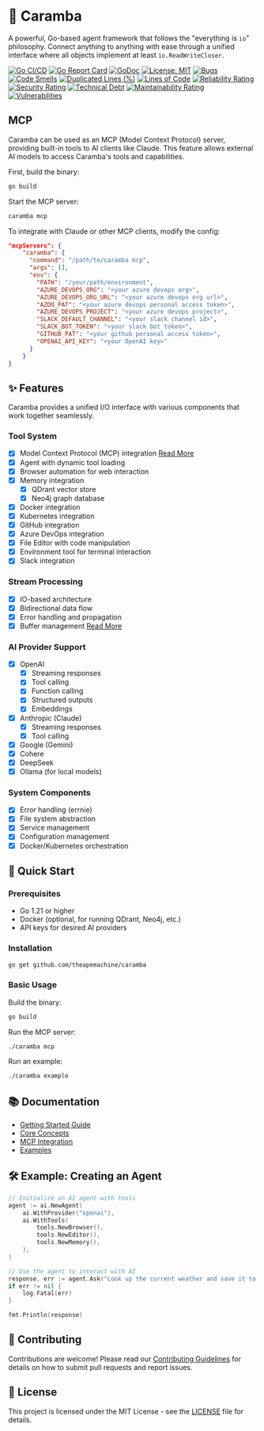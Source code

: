 # 🤖 Caramba

A powerful, Go-based agent framework that follows the "everything is `io`" philosophy. Connect anything to anything with ease through a unified interface where all objects implement at least `io.ReadWriteCloser`.

[![Go CI/CD](https://github.com/theapemachine/caramba/actions/workflows/main.yml/badge.svg)](https://github.com/theapemachine/caramba/actions/workflows/main.yml)
[![Go Report Card](https://goreportcard.com/badge/github.com/theapemachine/caramba)](https://goreportcard.com/report/github.com/theapemachine/caramba)
[![GoDoc](https://godoc.org/github.com/theapemachine/caramba?status.svg)](https://godoc.org/github.com/theapemachine/caramba)
[![License: MIT](https://img.shields.io/badge/License-MIT-yellow.svg)](https://opensource.org/licenses/MIT)
[![Bugs](https://sonarcloud.io/api/project_badges/measure?project=TheApeMachine_caramba&metric=bugs)](https://sonarcloud.io/summary/new_code?id=TheApeMachine_caramba)
[![Code Smells](https://sonarcloud.io/api/project_badges/measure?project=TheApeMachine_caramba&metric=code_smells)](https://sonarcloud.io/summary/new_code?id=TheApeMachine_caramba)
[![Duplicated Lines (%)](https://sonarcloud.io/api/project_badges/measure?project=TheApeMachine_caramba&metric=duplicated_lines_density)](https://sonarcloud.io/summary/new_code?id=TheApeMachine_caramba)
[![Lines of Code](https://sonarcloud.io/api/project_badges/measure?project=TheApeMachine_caramba&metric=ncloc)](https://sonarcloud.io/summary/new_code?id=TheApeMachine_caramba)
[![Reliability Rating](https://sonarcloud.io/api/project_badges/measure?project=TheApeMachine_caramba&metric=reliability_rating)](https://sonarcloud.io/summary/new_code?id=TheApeMachine_caramba)
[![Security Rating](https://sonarcloud.io/api/project_badges/measure?project=TheApeMachine_caramba&metric=security_rating)](https://sonarcloud.io/summary/new_code?id=TheApeMachine_caramba)
[![Technical Debt](https://sonarcloud.io/api/project_badges/measure?project=TheApeMachine_caramba&metric=sqale_index)](https://sonarcloud.io/summary/new_code?id=TheApeMachine_caramba)
[![Maintainability Rating](https://sonarcloud.io/api/project_badges/measure?project=TheApeMachine_caramba&metric=sqale_rating)](https://sonarcloud.io/summary/new_code?id=TheApeMachine_caramba)
[![Vulnerabilities](https://sonarcloud.io/api/project_badges/measure?project=TheApeMachine_caramba&metric=vulnerabilities)](https://sonarcloud.io/summary/new_code?id=TheApeMachine_caramba)

## MCP

Caramba can be used as an MCP (Model Context Protocol) server, providing built-in tools to AI clients like Claude. This feature allows external AI models to access Caramba's tools and capabilities.

First, build the binary:

```bash
go build
```

Start the MCP server:

```bash
caramba mcp
```

To integrate with Claude or other MCP clients, modify the config:

```json
"mcpServers": {
    "caramba": {
      "command": "/path/to/caramba mcp",
      "args": [],
      "env": {
        "PATH": "/your/path/environment",
        "AZURE_DEVOPS_ORG": "<your azure devops org>",
        "AZURE_DEVOPS_ORG_URL": "<your azure devops org url>",
        "AZDO_PAT": "<your azure devops personal access token>",
        "AZURE_DEVOPS_PROJECT": "<your azure devops project>",
        "SLACK_DEFAULT_CHANNEL": "<your slack channel id>",
        "SLACK_BOT_TOKEN": "<your slack bot token>",
        "GITHUB_PAT": "<your github personal access token>",
        "OPENAI_API_KEY": "<your OpenAI key>"
      }
    }
}
```

## ✨ Features

Caramba provides a unified I/O interface with various components that work together seamlessly.

### Tool System

- [x] Model Context Protocol (MCP) integration
      [Read More](docs/mcp.md)
- [x] Agent with dynamic tool loading
- [x] Browser automation for web interaction
- [x] Memory integration
  - [x] QDrant vector store
  - [x] Neo4j graph database
- [x] Docker integration
- [x] Kubernetes integration
- [x] GitHub integration
- [x] Azure DevOps integration
- [x] File Editor with code manipulation
- [x] Environment tool for terminal interaction
- [x] Slack integration

### Stream Processing

- [x] IO-based architecture
- [x] Bidirectional data flow
- [x] Error handling and propagation
- [x] Buffer management
      [Read More](pkg/stream/README.md)

### AI Provider Support

- [x] OpenAI
  - [x] Streaming responses
  - [x] Tool calling
  - [x] Function calling
  - [x] Structured outputs
  - [x] Embeddings
- [x] Anthropic (Claude)
  - [x] Streaming responses
  - [x] Tool calling
- [x] Google (Gemini)
- [x] Cohere
- [x] DeepSeek
- [x] Ollama (for local models)

### System Components

- [x] Error handling (errnie)
- [x] File system abstraction
- [x] Service management
- [x] Configuration management
- [x] Docker/Kubernetes orchestration

## 🚀 Quick Start

### Prerequisites

- Go 1.21 or higher
- Docker (optional, for running QDrant, Neo4j, etc.)
- API keys for desired AI providers

### Installation

```bash
go get github.com/theapemachine/caramba
```

### Basic Usage

Build the binary:

```bash
go build
```

Run the MCP server:

```bash
./caramba mcp
```

Run an example:

```bash
./caramba example
```

## 📚 Documentation

- [Getting Started Guide](docs/getting-started.md)
- [Core Concepts](docs/core-concepts.md)
- [MCP Integration](docs/mcp.md)
- [Examples](docs/examples.md)

## 🛠️ Example: Creating an Agent

```go
// Initialize an AI agent with tools
agent := ai.NewAgent(
    ai.WithProvider("openai"),
    ai.WithTools(
        tools.NewBrowser(),
        tools.NewEditor(),
        tools.NewMemory(),
    ),
)

// Use the agent to interact with AI
response, err := agent.Ask("Look up the current weather and save it to weather.txt")
if err != nil {
    log.Fatal(err)
}

fmt.Println(response)
```

## 🤝 Contributing

Contributions are welcome! Please read our [Contributing Guidelines](docs/contributing.md) for details on how to submit pull requests and report issues.

## 📄 License

This project is licensed under the MIT License - see the [LICENSE](LICENSE) file for details.
